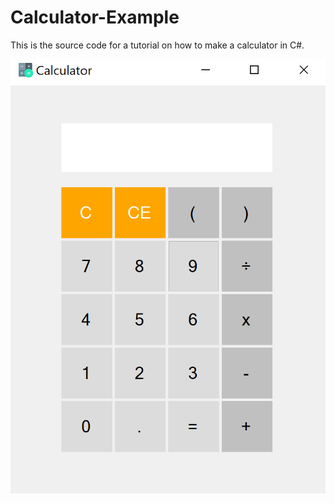 # Calculator-Example

This is the source code for a tutorial on how to make a calculator in C#.

![calculator](/resources/image.PNG)

